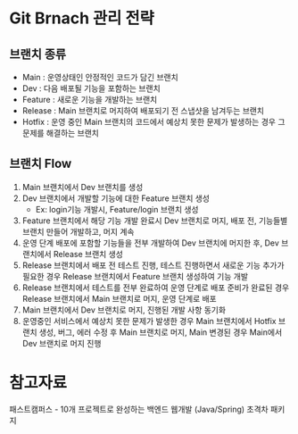 # Git Brnach 관리 전략

## 브랜치 종류
- Main : 운영상태인 안정적인 코드가 담긴 브랜치
- Dev : 다음 배포될 기능을 포함하는 브랜치
- Feature : 새로운 기능을 개발하는 브랜치
- Release : Main 브랜치로 머지하여 배포되기 전 스냅샷을 남겨두는 브랜치
- Hotfix : 운영 중인 Main 브랜치의 코드에서 예상치 못한 문제가 발생하는 경우 그 문제를 해결하는 브랜치

## 브랜치 Flow
1. Main 브랜치에서 Dev 브랜치를 생성
2. Dev 브랜치에서 개발할 기능에 대한 Feature 브랜치 생성
    - Ex: login기능 개발시, Feature/login 브랜치 생성
3. Feature 브랜치에서 해당 기능 개발 완료시 Dev 브랜치로 머지, 배포 전, 기능들별 브랜치 만들어 개발하고, 머지 계속
4. 운영 단계 배포에 포함할 기능들을 전부 개발하여 Dev 브랜치에 머지한 후, Dev 브랜치에서 Release 브랜치 생성
5. Release 브랜치에서 배포 전 테스트 진행, 테스트 진행하면서 새로운 기능 추가가 필요한 경우 Release 브랜치에서 Feature 브랜치 생성하여 기능 개발
6. Release 브랜치에서 테스트를 전부 완료하여 운영 단계로 배포 준비가 완료된 경우 Release 브랜치에서 Main 브랜치로 머지, 운영 단계로 배포
7. Main 브랜치에서 Dev 브랜치로 머지, 진행된 개발 사항 동기화
8. 운영중인 서비스에서 예상치 못한 문제가 발생한 경우 Main 브랜치에서 Hotfix 브랜치 생성, 버그, 에러 수정 후 Main 브랜치로 머지, Main 변경된 경우 Main에서 Dev 브랜치로 머지 진행


# 참고자료
패스트캠퍼스 - 10개 프로젝트로 완성하는 백엔드 웹개발 (Java/Spring) 초격차 패키지